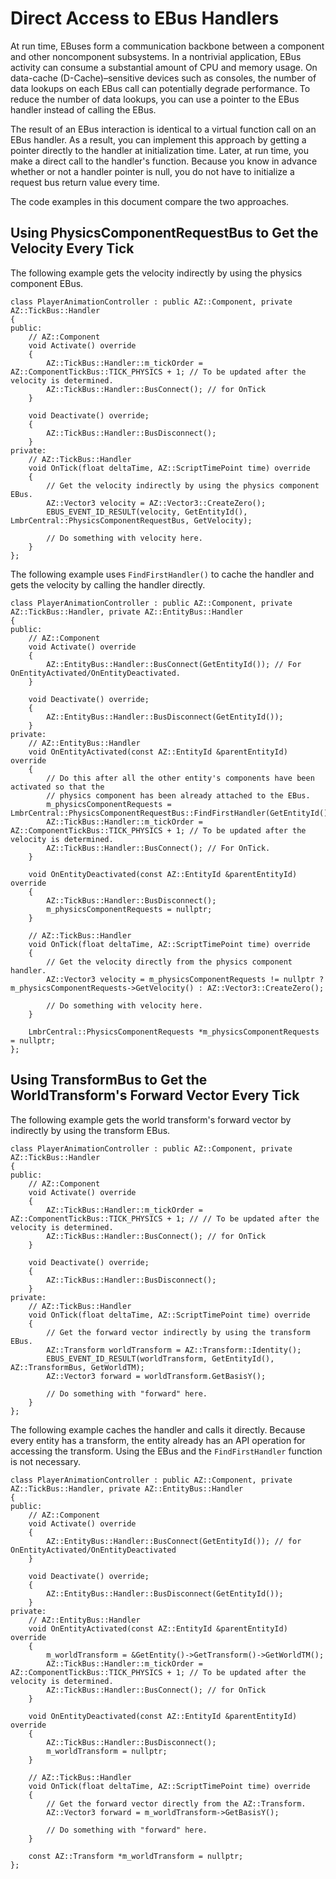 # Direct Access to EBus Handlers<a name="ebus-handlers-direct-access"></a>

At run time, EBuses form a communication backbone between a component and other noncomponent subsystems\. In a nontrivial application, EBus activity can consume a substantial amount of CPU and memory usage\. On data\-cache \(D\-Cache\)–sensitive devices such as consoles, the number of data lookups on each EBus call can potentially degrade performance\. To reduce the number of data lookups, you can use a pointer to the EBus handler instead of calling the EBus\.

The result of an EBus interaction is identical to a virtual function call on an EBus handler\. As a result, you can implement this approach by getting a pointer directly to the handler at initialization time\. Later, at run time, you make a direct call to the handler's function\. Because you know in advance whether or not a handler pointer is null, you do not have to initialize a request bus return value every time\.

The code examples in this document compare the two approaches\.

## Using PhysicsComponentRequestBus to Get the Velocity Every Tick<a name="ebus-handlers-direct-access-using-get-velocity"></a>

The following example gets the velocity indirectly by using the physics component EBus\.

```
class PlayerAnimationController : public AZ::Component, private AZ::TickBus::Handler
{
public:
    // AZ::Component
    void Activate() override
    {
        AZ::TickBus::Handler::m_tickOrder = AZ::ComponentTickBus::TICK_PHYSICS + 1; // To be updated after the velocity is determined.
        AZ::TickBus::Handler::BusConnect(); // for OnTick
    }

    void Deactivate() override;
    {
        AZ::TickBus::Handler::BusDisconnect();
    }
private:
    // AZ::TickBus::Handler
    void OnTick(float deltaTime, AZ::ScriptTimePoint time) override
    {
        // Get the velocity indirectly by using the physics component EBus.
        AZ::Vector3 velocity = AZ::Vector3::CreateZero();
        EBUS_EVENT_ID_RESULT(velocity, GetEntityId(), LmbrCentral::PhysicsComponentRequestBus, GetVelocity);

        // Do something with velocity here.
    }
};
```

The following example uses `FindFirstHandler()` to cache the handler and gets the velocity by calling the handler directly\.

```
class PlayerAnimationController : public AZ::Component, private AZ::TickBus::Handler, private AZ::EntityBus::Handler
{
public:
    // AZ::Component
    void Activate() override
    {
        AZ::EntityBus::Handler::BusConnect(GetEntityId()); // For OnEntityActivated/OnEntityDeactivated.
    }

    void Deactivate() override;
    {
        AZ::EntityBus::Handler::BusDisconnect(GetEntityId());
    }
private:
    // AZ::EntityBus::Handler
    void OnEntityActivated(const AZ::EntityId &parentEntityId) override
    {
        // Do this after all the other entity's components have been activated so that the
        // physics component has been already attached to the EBus.
        m_physicsComponentRequests = LmbrCentral::PhysicsComponentRequestBus::FindFirstHandler(GetEntityId());
        AZ::TickBus::Handler::m_tickOrder = AZ::ComponentTickBus::TICK_PHYSICS + 1; // To be updated after the velocity is determined.
        AZ::TickBus::Handler::BusConnect(); // For OnTick.
    }

    void OnEntityDeactivated(const AZ::EntityId &parentEntityId) override
    {
        AZ::TickBus::Handler::BusDisconnect();
        m_physicsComponentRequests = nullptr;
    }

    // AZ::TickBus::Handler
    void OnTick(float deltaTime, AZ::ScriptTimePoint time) override
    {
        // Get the velocity directly from the physics component handler.
        AZ::Vector3 velocity = m_physicsComponentRequests != nullptr ? m_physicsComponentRequests->GetVelocity() : AZ::Vector3::CreateZero();

        // Do something with velocity here.
    }

    LmbrCentral::PhysicsComponentRequests *m_physicsComponentRequests = nullptr;
};
```

## Using TransformBus to Get the WorldTransform's Forward Vector Every Tick<a name="ebus-handlers-direct-access-using-get-worldtransforms-forward-vector"></a>

The following example gets the world transform's forward vector by indirectly by using the transform EBus\.

```
class PlayerAnimationController : public AZ::Component, private AZ::TickBus::Handler
{
public:
    // AZ::Component
    void Activate() override
    {
        AZ::TickBus::Handler::m_tickOrder = AZ::ComponentTickBus::TICK_PHYSICS + 1; // // To be updated after the velocity is determined.
        AZ::TickBus::Handler::BusConnect(); // for OnTick
    }

    void Deactivate() override;
    {
        AZ::TickBus::Handler::BusDisconnect();
    }
private:
    // AZ::TickBus::Handler
    void OnTick(float deltaTime, AZ::ScriptTimePoint time) override
    {
        // Get the forward vector indirectly by using the transform EBus.
        AZ::Transform worldTransform = AZ::Transform::Identity();
        EBUS_EVENT_ID_RESULT(worldTransform, GetEntityId(), AZ::TransformBus, GetWorldTM);
        AZ::Vector3 forward = worldTransform.GetBasisY();

        // Do something with "forward" here.
    }
};
```

The following example caches the handler and calls it directly\. Because every entity has a transform, the entity already has an API operation for accessing the transform\. Using the EBus and the `FindFirstHandler` function is not necessary\.

```
class PlayerAnimationController : public AZ::Component, private AZ::TickBus::Handler, private AZ::EntityBus::Handler
{
public:
    // AZ::Component
    void Activate() override
    {
        AZ::EntityBus::Handler::BusConnect(GetEntityId()); // for OnEntityActivated/OnEntityDeactivated
    }

    void Deactivate() override;
    {
        AZ::EntityBus::Handler::BusDisconnect(GetEntityId());
    }
private:
    // AZ::EntityBus::Handler
    void OnEntityActivated(const AZ::EntityId &parentEntityId) override
    {
        m_worldTransform = &GetEntity()->GetTransform()->GetWorldTM();
        AZ::TickBus::Handler::m_tickOrder = AZ::ComponentTickBus::TICK_PHYSICS + 1; // To be updated after the velocity is determined.
        AZ::TickBus::Handler::BusConnect(); // for OnTick
    }

    void OnEntityDeactivated(const AZ::EntityId &parentEntityId) override
    {
        AZ::TickBus::Handler::BusDisconnect();
        m_worldTransform = nullptr;
    }

    // AZ::TickBus::Handler
    void OnTick(float deltaTime, AZ::ScriptTimePoint time) override
    {
        // Get the forward vector directly from the AZ::Transform.
        AZ::Vector3 forward = m_worldTransform->GetBasisY();

        // Do something with "forward" here.
    }

    const AZ::Transform *m_worldTransform = nullptr;
};
```